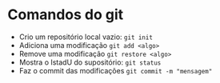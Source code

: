 # Comandos do git

- Crio um repositório local vazio: `git init`
- Adiciona uma modificação `git add <algo>`
- Remove uma modificação `git restore <algo>`
- Mostra o IstadU do supositório: `git status`
- Faz o commit das modificações `git commit -m "mensagem"`
